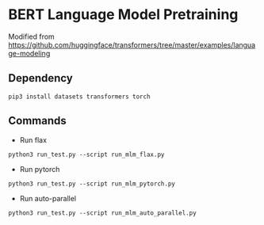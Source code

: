 # BERT Language Model Pretraining
Modified from https://github.com/huggingface/transformers/tree/master/examples/language-modeling

## Dependency
```
pip3 install datasets transformers torch
```

## Commands

- Run flax
```
python3 run_test.py --script run_mlm_flax.py
```

- Run pytorch
```
python3 run_test.py --script run_mlm_pytorch.py
```

- Run auto-parallel
```
python3 run_test.py --script run_mlm_auto_parallel.py
```
